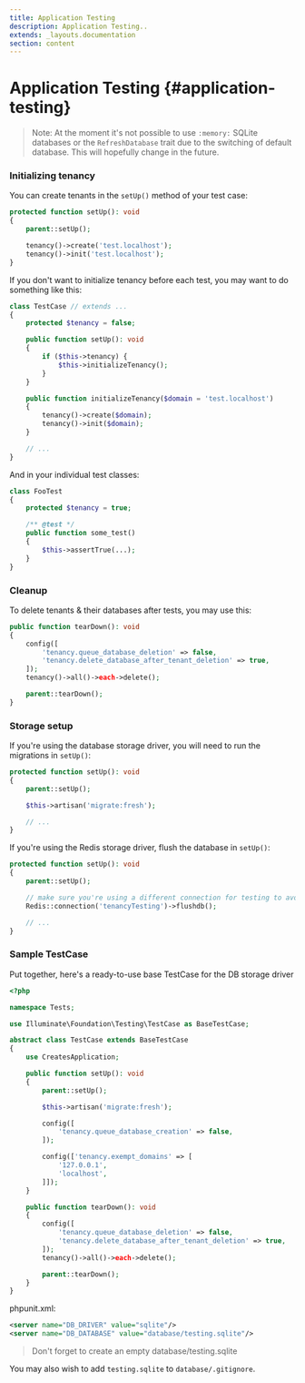 ```yaml
---
title: Application Testing
description: Application Testing..
extends: _layouts.documentation
section: content
---
```


# Application Testing {#application-testing}

> Note: At the moment it's not possible to use `:memory:` SQLite databases or the `RefreshDatabase` trait due to the switching of default database. This will hopefully change in the future.

### Initializing tenancy

You can create tenants in the `setUp()` method of your test case:

```php
protected function setUp(): void
{
    parent::setUp();

    tenancy()->create('test.localhost');
    tenancy()->init('test.localhost');
}
```

If you don't want to initialize tenancy before each test, you may want to do something like this:
```php
class TestCase // extends ...
{
    protected $tenancy = false;

    public function setUp(): void
    {
        if ($this->tenancy) {
            $this->initializeTenancy();
        }
    }

    public function initializeTenancy($domain = 'test.localhost')
    {
        tenancy()->create($domain);
        tenancy()->init($domain);
    }

    // ...
}
```

And in your individual test classes:
```php
class FooTest
{
    protected $tenancy = true;

    /** @test */
    public function some_test()
    {
        $this->assertTrue(...);
    }
}
```

### Cleanup

To delete tenants & their databases after tests, you may use this:
```php
public function tearDown(): void
{
    config([
        'tenancy.queue_database_deletion' => false,
        'tenancy.delete_database_after_tenant_deletion' => true,
    ]);
    tenancy()->all()->each->delete();

    parent::tearDown();
}
```

### Storage setup

If you're using the database storage driver, you will need to run the migrations in `setUp()`:
```php
protected function setUp(): void
{
    parent::setUp();

    $this->artisan('migrate:fresh');

    // ...
}
```

If you're using the Redis storage driver, flush the database in `setUp()`:

```php
protected function setUp(): void
{
    parent::setUp();

    // make sure you're using a different connection for testing to avoid losing data
    Redis::connection('tenancyTesting')->flushdb();

    // ...
}
```

### Sample TestCase

Put together, here's a ready-to-use base TestCase for the DB storage driver
```php
<?php

namespace Tests;

use Illuminate\Foundation\Testing\TestCase as BaseTestCase;

abstract class TestCase extends BaseTestCase
{
    use CreatesApplication;

    public function setUp(): void
    {
        parent::setUp();

        $this->artisan('migrate:fresh');

        config([
            'tenancy.queue_database_creation' => false,
        ]);

        config(['tenancy.exempt_domains' => [
            '127.0.0.1',
            'localhost',
        ]]);
    }

    public function tearDown(): void
    {
        config([
            'tenancy.queue_database_deletion' => false,
            'tenancy.delete_database_after_tenant_deletion' => true,
        ]);
        tenancy()->all()->each->delete();

        parent::tearDown();
    }
}
```

phpunit.xml:
```xml
<server name="DB_DRIVER" value="sqlite"/>
<server name="DB_DATABASE" value="database/testing.sqlite"/>
```

> Don't forget to create an empty database/testing.sqlite

You may also wish to add `testing.sqlite` to `database/.gitignore`.
